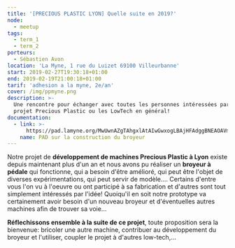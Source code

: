 ```yaml
---
title: '[PRECIOUS PLASTIC LYON] Quelle suite en 2019?'
node:
  - meetup
tags:
  - term_1
  - term_2
porteurs:
  - Sébastien Avon
location: 'La Myne, 1 rue du Luizet 69100 Villeurbanne'
start: 2019-02-27T19:30:18+01:00
end: 2019-02-19T21:00:18+01:00
tarif: 'adhesion a la myne, 2e/an'
cover: /img/ppmyne.png
description: >-
  Une rencontre pour échanger avec toutes les personnes intéressées par le
  projet Precious Plastic ou les LowTech en général!
documentation:
  - link: >-
      https://pad.lamyne.org/MwUwnAZgTAhgxlAtAIwGwxogLBAjHFAdggBNEAOAVmUqlxIAY5hyYg==?both#
    name: PAD sur la construction du broyeur
---
```



Notre projet de **développement de machines Precious Plastic à Lyon** existe depuis maintenant plus d'un an et nous avons pu réaliser un **broyeur à pédale** qui fonctionne, qui a besoin d'être amélioré, qui peut être l'objet de diverses expérimentations, qui peut servir de modèle.... Certains d'entre vous l'on vu à l'oeuvre ou ont participé à sa fabrication et d'autres sont tout simplement intéressés par l'idée! Quoiqu'il en soit notre prototype va certainement avoir besoin d'un nouveau broyeur et d'éventuelles autres machines afin de trouver sa voie...

**Réflechissons ensemble à la suite de ce projet**, toute proposition sera la bienvenue: bricoler une autre machine, contribuer au développement du broyeur et l'utiliser, coupler le projet à d'autres low-tech,...
